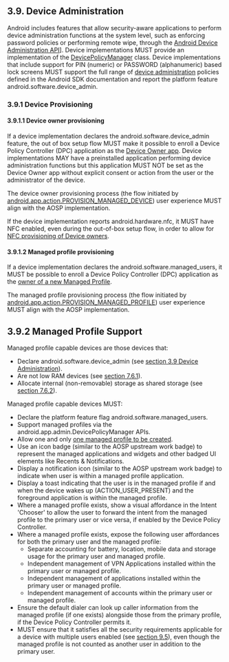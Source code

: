 ## 3.9\. Device Administration

Android includes features that allow security-aware applications to perform
device administration functions at the system level, such as enforcing password
policies or performing remote wipe, through the
[Android Device Administration API](http://developer.android.com/guide/topics/admin/device-admin.html)].
Device implementations MUST provide an implementation of the
[DevicePolicyManager](http://developer.android.com/reference/android/app/admin/DevicePolicyManager.html)
class. Device implementations that include support for PIN (numeric) or PASSWORD
(alphanumeric) based lock screens MUST support the full range of
[device administration](http://developer.android.com/guide/topics/admin/device-admin.html)
policies defined in the Android SDK documentation and report the platform
feature android.software.device_admin.

### 3.9.1 Device Provisioning

#### 3.9.1.1 Device owner provisioning

If a device implementation declares the android.software.device_admin feature,
the out of box setup flow MUST make it possible to enroll a Device Policy
Controller (DPC) application as the
[Device Owner app](http://developer.android.com/reference/android/app/admin/DevicePolicyManager.html#isDeviceOwnerApp(java.lang.String)).
Device implementations MAY have a preinstalled application performing device
administration functions but this application MUST NOT be set as the Device
Owner app without explicit consent or action from the user or the administrator
of the device.

The device owner provisioning process (the flow initiated by
[android.app.action.PROVISION_MANAGED_DEVICE](http://developer.android.com/reference/android/app/admin/DevicePolicyManager.html#ACTION_PROVISION_MANAGED_DEVICE))
user experience MUST align with the AOSP implementation.

If the device implementation reports android.hardware.nfc, it MUST have NFC
enabled, even during the out-of-box setup flow, in order to allow for
[NFC provisioning of Device owners](https://source.android.com/devices/tech/admin/provision.html#device_owner_provisioning_via_nfc).

#### 3.9.1.2 Managed profile provisioning

If a device implementation declares the android.software.managed_users, it MUST
be possible to enroll a Device Policy Controller (DPC) application as the
[owner of a new Managed Profile](http://developer.android.com/reference/android/app/admin/DevicePolicyManager.html#isProfileOwnerApp(java.lang.String)).

The managed profile provisioning process (the flow initiated by
[android.app.action.PROVISION_MANAGED_PROFILE](http://developer.android.com/reference/android/app/admin/DevicePolicyManager.html#ACTION_PROVISION_MANAGED_PROFILE))
user experience MUST align with the AOSP implementation.

## 3.9.2 Managed Profile Support

Managed profile capable devices are those devices that:

*   Declare android.software.device_admin (see [section 3.9 Device Administration](#3_9_device_administration)).
*   Are not low RAM devices (see [section 7.6.1](#7_6_1_minimum_memory_and_storage)).
*   Allocate internal (non-removable) storage as shared storage (see [section 7.6.2](#7_6_2_application_shared_storage)).

Managed profile capable devices MUST:

*   Declare the platform feature flag android.software.managed_users.
*   Support managed profiles via the android.app.admin.DevicePolicyManager APIs.
*   Allow one and only [one managed profile to be created](http://developer.android.com/reference/android/app/admin/DevicePolicyManager.html#ACTION_PROVISION_MANAGED_PROFILE).
*   Use an icon badge (similar to the AOSP upstream work badge) to represent the
    managed applications and widgets and other badged UI elements like Recents &
    Notifications.
*   Display a notification icon (similar to the AOSP upstream work badge) to
    indicate when user is within a managed profile application.
*   Display a toast indicating that the user is in the managed profile if and
    when the device wakes up (ACTION_USER_PRESENT) and the foreground
    application is within the managed profile.
*   Where a managed profile exists, show a visual affordance in the Intent
    'Chooser' to allow the user to forward the intent from the managed profile
    to the primary user or vice versa, if enabled by the Device Policy
    Controller.
*   Where a managed profile exists, expose the following user affordances for
    both the primary user and the managed profile:
    *   Separate accounting for battery, location, mobile data and storage usage
        for the primary user and managed profile.
    *   Independent management of VPN Applications installed within the primary
        user or managed profile.
    *   Independent management of applications installed within the primary user
        or managed profile.
    *   Independent management of accounts within the primary user or managed
        profile.
*   Ensure the default dialer can look up caller information from the managed
    profile (if one exists) alongside those from the primary profile, if the
    Device Policy Controller permits it.
*   MUST ensure that it satisfies all the security requirements applicable for a
    device with multiple users enabled (see
    [section 9.5](#9_5_multi-user_support)), even though the managed profile is not
    counted as another user in addition to the primary user.

